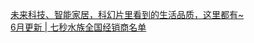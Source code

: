   
[未来科技、智能家居，科幻片里看到的生活品质，这里都有~](http://www.dianyue.me/archives/207/3i8vy0s1ap33tjh0/)  
[6月更新 | 七秒水族全国经销商名单](http://www.dianyue.me/archives/208/lyfy2i5bqt7atigc/)